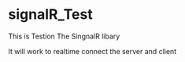 # signalR_Test
This is Testion The SingnalR libary

It will work to realtime connect the server and client 
